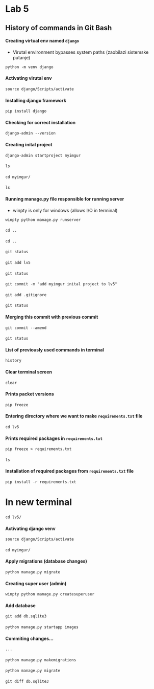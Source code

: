 # Lab 5

## History of commands in Git Bash


#### Creating virtual env named `django`
- Virutal environment bypasses system paths (zaobilazi sistemske putanje)
```
python -m venv django
```

#### Activating virutal env
```
source django/Scripts/activate
```

#### Installing django framework
```
pip install django
```

#### Checking for correct installation
```
django-admin --version
```

#### Creating inital project
```
django-admin startproject myimgur
```
####
```
ls
```
####
```
cd myimgur/
```
####
```
ls
```

####  Running manage.py file responsible for running server
- winpty is only for windows (allows I/O in terminal)
```
winpty python manage.py runserver
```

####
```
cd ..
```
####
```
cd ..
```
####
```
git status
```
####
```
git add lv5
```
####
```
git status
```
####
```
git commit -m "add myimgur inital project to lv5"
```
####
```
git add .gitignore
```
####
```
git status
```

#### Merging this commit with previous commit
```
git commit --amend
```

####
```
git status
```

#### List of previously used commands in terminal
```
history
```

#### Clear terminal screen
```
clear
```

#### Prints packet versions 
```
pip freeze
```

#### Entering directory where we want to make `requirements.txt` file
```
cd lv5
```

#### Prints required packages in `requirements.txt`
```
pip freeze > requirements.txt
```

####
```
ls
```

#### Installation of required packages from `requirements.txt` file
```
pip install -r requirements.txt
```
###
# In new terminal 
###

```
cd lv5/
```

#### Activating django venv
```
source django/Scripts/activate
```

####
```
cd myimgur/
```

#### Apply migrations (database changes)
```
python manage.py migrate
```

#### Creating super user (admin)
```
winpty python manage.py createsuperuser
```

#### Add database 
```
git add db.sqlite3
```

#### 
```
python manage.py startapp images
```

#### Commiting changes...
```
...
```

#### 
```
python manage.py makemigrations
```

#### 
```
python manage.py migrate
```

#### 
```
git diff db.sqlite3
```